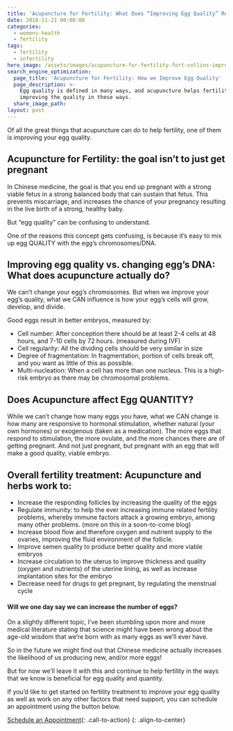 ```yaml
---
title: 'Acupuncture for Fertility: What Does “Improving Egg Quality” Really Mean?'
date: 2018-11-21 00:00:00
categories:
  - womens-health
  - fertility
tags:
  - fertility
  - infertility
hero_image: /assets/images/acupuncture-for-fertility-fort-collins-improve-egg-quality.jpg
search_engine_optimization:
  page_title: 'Acupuncture for Fertility: How we Improve Egg Quality'
  page_description: >-
    Egg quality is defined in many ways, and acupuncture helps fertility by
    improving the quality in these ways.
  share_image_path:
layout: post
---
```


Of all the great things that acupuncture can do to help fertility, one of them is improving your egg quality.

## Acupuncture for Fertility: the goal isn’t to just get pregnant

In Chinese medicine, the goal is that you end up pregnant with a strong viable fetus in a strong balanced body that can sustain that fetus. This prevents miscarriage, and increases the chance of your pregnancy resulting in the live birth of a strong, healthy baby.

But “egg quality” can be confusing to understand.

One of the reasons this concept gets confusing, is because it’s easy to mix up egg QUALITY with the egg’s chromosomes/DNA.

## Improving egg quality vs. changing egg’s DNA: What does acupuncture actually do?

We can’t change your egg’s chromosomes. But when we improve your egg’s quality, what we CAN influence is how your egg’s cells will grow, develop, and divide.

Good eggs result in better embryos, measured by:

* Cell number: After conception there should be at least 2-4 cells at 48 hours, and 7-10 cells by 72 hours. (measured during IVF)
* Cell regularity: All the dividing cells should be very similar in size
* Degree of fragmentation: In fragmentation, portion of cells break off, and you want as little of this as possible.
* Multi-nucleation: When a cell has more than one nucleus. This is a high-risk embryo as there may be chromosomal problems.

## Does Acupuncture affect Egg QUANTITY?

While we can’t change how many eggs you have, what we CAN change is how many are responsive to hormonal stimulation, whether natural (your own hormones) or exogenous (taken as a medication). The more eggs that respond to stimulation, the more ovulate, and the more chances there are of getting pregnant. And not just pregnant, but pregnant with an egg that will make a good quality, viable embryo.

## Overall fertility treatment: Acupuncture and herbs work to:

* Increase the responding follicles by increasing the quality of the eggs
* Regulate immunity: to help the ever increasing immune related fertility problems, whereby immune factors attack a growing embryo, among many other problems. (more on this in a soon-to-come blog)
* Increase blood flow and therefore oxygen and nutrient supply to the ovaries, improving the fluid environment of the follicle.
* Improve semen quality to produce better quality and more viable embryos
* Increase circulation to the uterus to improve thickness and quality (oxygen and nutrients) of the uterine lining, as well as increase implantation sites for the embryo
* Decrease need for drugs to get pregnant, by regulating the menstrual cycle

#### Will we one day say we can increase the number of eggs?

On a slightly different topic, I’ve been stumbling upon more and more medical literature stating that science might have been wrong about the age-old wisdom that we’re born with as many eggs as we’ll ever have.

So in the future we might find out that Chinese medicine actually increases the likelihood of us producing new, and/or more eggs!

But for now we’ll leave it with this and continue to help fertility in the ways that we know is beneficial for egg quality and quantity.

If you’d like to get started on fertility treatment to improve your egg quality as well as work on any other factors that need support, you can schedule an appointment using the button below.

[Schedule an Appointment](/make-an-appointment/){: .call-to-action}
{: .align-to-center}